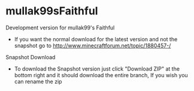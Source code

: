 mullak99sFaithful
=================

Development version for mullak99's Faithful

- If you want the normal download for the latest version and not the snapshot go to http://www.minecraftforum.net/topic/1880457-/

Snapshot Download

- To download the Snapshot version just click "Download ZIP" at the bottom right and it should download the entire branch,
If you wish you can rename the zip
